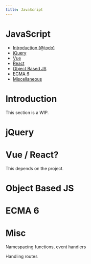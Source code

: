 ```yaml
---
title: JavaScript
---
```

# JavaScript

- [Introduction (@todo)](#introduction)
- [jQuery](#jquery)
- [Vue](#vue)
- [React](#react)
- [Object Based JS](#object-based-js)
- [ECMA 6](#ecma6)
- [Miscellaneous](#miscellaneous)

<a name="introduction"></a>
# Introduction
This section is a WIP.

<a name="jquery"></a>
# jQuery

<a name="vue"></a>
<a name="react"></a>
# Vue / React?
This depends on the project.

<a name="object-based-js"></a>
# Object Based JS

<a name="ecma6"></a>
# ECMA 6

<a name="miscellaneous"></a>
# Misc
Namespacing functions, event handlers

Handling routes
